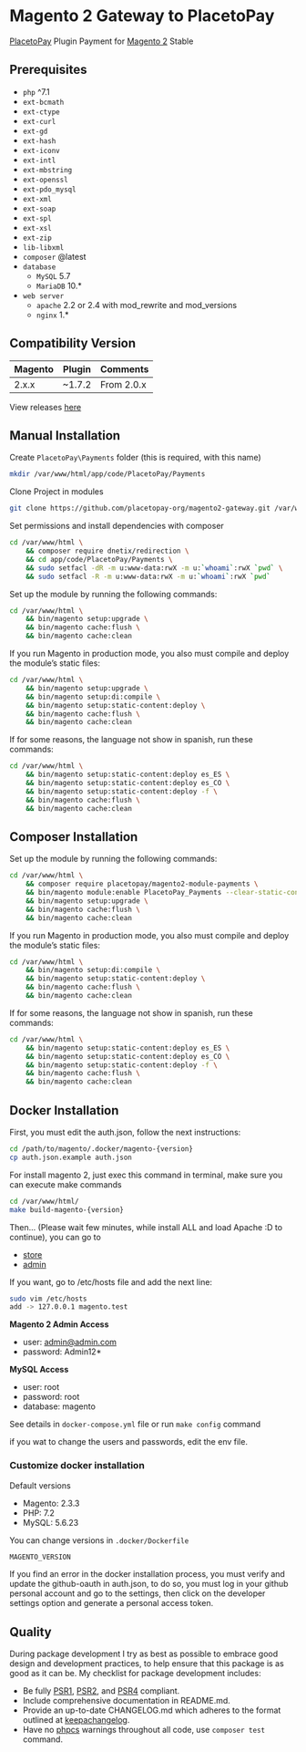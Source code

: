 # Magento 2 Gateway to PlacetoPay

[PlacetoPay][link-placetopay] Plugin Payment for [Magento 2][link-magento] Stable

## Prerequisites
- `php` ^7.1
- `ext-bcmath`
- `ext-ctype`
- `ext-curl`
- `ext-gd`
- `ext-hash`
- `ext-iconv`
- `ext-intl`
- `ext-mbstring`
- `ext-openssl`
- `ext-pdo_mysql`
- `ext-xml`
- `ext-soap`
- `ext-spl`
- `ext-xsl`
- `ext-zip`
- `lib-libxml`
- `composer` @latest
- `database`
    - `MySQL` 5.7
    - `MariaDB` 10.*
- `web server`
    - `apache` 2.2 or 2.4 with mod_rewrite and mod_versions
    - `nginx` 1.*
    
## Compatibility Version

| Magento | Plugin   | Comments       |
|------------|----------|----------------|
| 2.x.x      | ~1.7.2   | From 2.0.x  |

View releases [here][link-releases]

## Manual Installation

Create `PlacetoPay\Payments` folder (this is required, with this name)

```bash
mkdir /var/www/html/app/code/PlacetoPay/Payments
```

Clone Project in modules
 
```bash
git clone https://github.com/placetopay-org/magento2-gateway.git /var/www/html/app/code/PlacetoPay/Payments
```

Set permissions and install dependencies with composer

```bash
cd /var/www/html \
    && composer require dnetix/redirection \
    && cd app/code/PlacetoPay/Payments \
    && sudo setfacl -dR -m u:www-data:rwX -m u:`whoami`:rwX `pwd` \
    && sudo setfacl -R -m u:www-data:rwX -m u:`whoami`:rwX `pwd`
```

Set up the module by running the following commands:

```bash
cd /var/www/html \
    && bin/magento setup:upgrade \
    && bin/magento cache:flush \
    && bin/magento cache:clean
```

If you run Magento in production mode, you also must compile and deploy the module’s static files:

```bash
cd /var/www/html \
    && bin/magento setup:upgrade \
    && bin/magento setup:di:compile \
    && bin/magento setup:static-content:deploy \
    && bin/magento cache:flush \
    && bin/magento cache:clean
```

If for some reasons, the language not show in spanish, run these commands:

```bash
cd /var/www/html \
    && bin/magento setup:static-content:deploy es_ES \
    && bin/magento setup:static-content:deploy es_CO \
    && bin/magento setup:static-content:deploy -f \
    && bin/magento cache:flush \
    && bin/magento cache:clean
```

## Composer Installation

Set up the module by running the following commands:

```bash
cd /var/www/html \
    && composer require placetopay/magento2-module-payments \
    && bin/magento module:enable PlacetoPay_Payments --clear-static-content \
    && bin/magento setup:upgrade \
    && bin/magento cache:flush \
    && bin/magento cache:clean
```

If you run Magento in production mode, you also must compile and deploy the module’s static files:

```bash
cd /var/www/html \
    && bin/magento setup:di:compile \
    && bin/magento setup:static-content:deploy \
    && bin/magento cache:flush \
    && bin/magento cache:clean
```

If for some reasons, the language not show in spanish, run these commands:

```bash
cd /var/www/html \
    && bin/magento setup:static-content:deploy es_ES \
    && bin/magento setup:static-content:deploy es_CO \
    && bin/magento setup:static-content:deploy -f \
    && bin/magento cache:flush \
    && bin/magento cache:clean
```

## Docker Installation
First, you must edit the auth.json, follow the next instructions:

```bash
cd /path/to/magento/.docker/magento-{version}
cp auth.json.example auth.json
```

For install magento 2, just exec this command in terminal, make sure you can execute make commands 
 
```bash
cd /var/www/html/
make build-magento-{version}
```

Then... (Please wait few minutes, while install ALL and load Apache :D to continue), you can go to
 
- [store](http://localhost)
- [admin](http://localhost/admin)

If you want, go to /etc/hosts file and add the next line:

```bash
sudo vim /etc/hosts
add -> 127.0.0.1 magento.test
```

__Magento 2 Admin Access__
 
- user: admin@admin.com
- password: Admin12*

__MySQL Access__

- user: root
- password: root
- database: magento

See details in `docker-compose.yml` file or run `make config` command

if you wat to change the users and passwords, edit the env file. 

### Customize docker installation

Default versions

- Magento: 2.3.3
- PHP: 7.2
- MySQL: 5.6.23

You can change versions in `.docker/Dockerfile`

```bash
MAGENTO_VERSION
```

If you find an error in the docker installation process, you must verify and update the github-oauth in auth.json, to do so, you must log in your github personal account and go to the settings, then click on the developer settings option and generate a personal access token. 

## Quality

During package development I try as best as possible to embrace good design and development practices, to help ensure that this package is as good as it can
be. My checklist for package development includes:

- Be fully [PSR1][link-psr-1], [PSR2][link-psr-2], and [PSR4][link-psr-1] compliant.
- Include comprehensive documentation in README.md.
- Provide an up-to-date CHANGELOG.md which adheres to the format outlined
    at [keepachangelog][link-keepachangelog].
- Have no [phpcs][link-phpcs] warnings throughout all code, use `composer test` command.

[link-placetopay]: https://www.placetopay.com
[link-magento]: https://magento.com
[link-releases]: https://github.com/placetopay-org/magento2-placetopay/releases
[link-psr-1]: https://www.php-fig.org/psr/psr-1/
[link-psr-2]: https://www.php-fig.org/psr/psr-2/
[link-psr-4]: https://www.php-fig.org/psr/psr-4/
[link-keepachangelog]: https://keepachangelog.com
[link-phpcs]: http://pear.php.net/package/PHP_CodeSniffer
